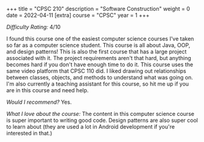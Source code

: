 +++
title = "CPSC 210"
description = "Software Construction"
weight = 0
date = 2022-04-11
[extra]
course = "CPSC"
year = 1
+++

*Difficulty Rating:* 4/10

I found this course one of the easiest computer science courses I've taken so far as a computer science student. This course is all about Java, OOP, and design patterns! This is also the first course that has a large project associated with it. The project requirements aren't that hard, but anything becomes hard if you don't have enough time to do it. This course uses the same video platform that CPSC 110 did. I liked drawing out relationships between classes, objects, and methods to understand what was going on. I'm also currently a teaching assistant for this course, so hit me up if you are in this course and need help.

*Would I recommend?* Yes.

*What I love about the course:* The content in this computer science course is super important to writing good code. Design patterns are also super cool to learn about (they are used a lot in Android development if you're interested in that.)

